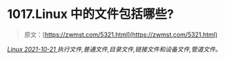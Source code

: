 <!--yml
category: 未分类
date: 0001-01-01 00:00:00
-->

# 1017.Linux 中的文件包括哪些?

> 原文：[https://zwmst.com/5321.html](https://zwmst.com/5321.html)

   [ *Linux* ](https://zwmst.com/linux)*[ <time datetime="2021-10-21T23:51:07+08:00"> 2021-10-21 </time> ](https://zwmst.com/5321.html)  执行文件,普通文件,目录文件,链接文件和设备文件,管道文件。*